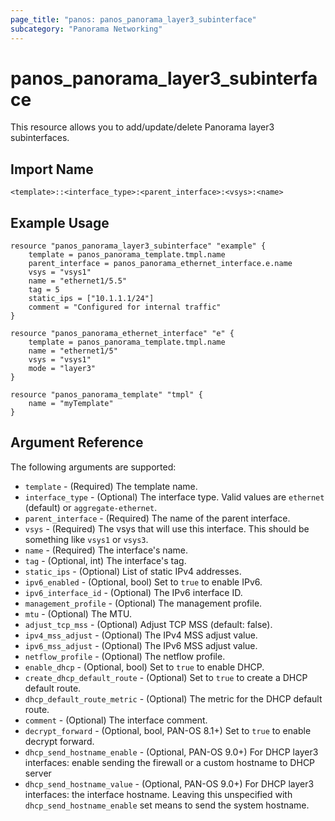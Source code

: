 ```yaml
---
page_title: "panos: panos_panorama_layer3_subinterface"
subcategory: "Panorama Networking"
---
```


# panos_panorama_layer3_subinterface

This resource allows you to add/update/delete Panorama layer3 subinterfaces.


## Import Name

```
<template>::<interface_type>:<parent_interface>:<vsys>:<name>
```


## Example Usage

```hcl
resource "panos_panorama_layer3_subinterface" "example" {
    template = panos_panorama_template.tmpl.name
    parent_interface = panos_panorama_ethernet_interface.e.name
    vsys = "vsys1"
    name = "ethernet1/5.5"
    tag = 5
    static_ips = ["10.1.1.1/24"]
    comment = "Configured for internal traffic"
}

resource "panos_panorama_ethernet_interface" "e" {
    template = panos_panorama_template.tmpl.name
    name = "ethernet1/5"
    vsys = "vsys1"
    mode = "layer3"
}

resource "panos_panorama_template" "tmpl" {
    name = "myTemplate"
}
```

## Argument Reference

The following arguments are supported:

* `template` - (Required) The template name.
* `interface_type` - (Optional) The interface type.  Valid values are `ethernet` (default)
  or `aggregate-ethernet`.
* `parent_interface` - (Required) The name of the parent interface.
* `vsys` - (Required) The vsys that will use this interface.  This should be
  something like `vsys1` or `vsys3`.
* `name` - (Required) The interface's name.
* `tag` - (Optional, int) The interface's tag.
* `static_ips` - (Optional) List of static IPv4 addresses.
* `ipv6_enabled` - (Optional, bool) Set to `true` to enable IPv6.
* `ipv6_interface_id` - (Optional) The IPv6 interface ID.
* `management_profile` - (Optional) The management profile.
* `mtu` - (Optional) The MTU.
* `adjust_tcp_mss` - (Optional) Adjust TCP MSS (default: false).
* `ipv4_mss_adjust` - (Optional) The IPv4 MSS adjust value.
* `ipv6_mss_adjust` - (Optional) The IPv6 MSS adjust value.
* `netflow_profile` - (Optional) The netflow profile.
* `enable_dhcp` - (Optional, bool) Set to `true` to enable DHCP.
* `create_dhcp_default_route` - (Optional) Set to `true` to create a DHCP
  default route.
* `dhcp_default_route_metric` - (Optional) The metric for the DHCP default
  route.
* `comment` - (Optional) The interface comment.
* `decrypt_forward` - (Optional, bool, PAN-OS 8.1+) Set to `true` to enable decrypt forward.
* `dhcp_send_hostname_enable` - (Optional, PAN-OS 9.0+) For DHCP layer3 interfaces:
  enable sending the firewall or a custom hostname to DHCP server
* `dhcp_send_hostname_value` - (Optional, PAN-OS 9.0+) For DHCP layer3 interfaces:
  the interface hostname.  Leaving this unspecified with `dhcp_send_hostname_enable`
  set means to send the system hostname.
